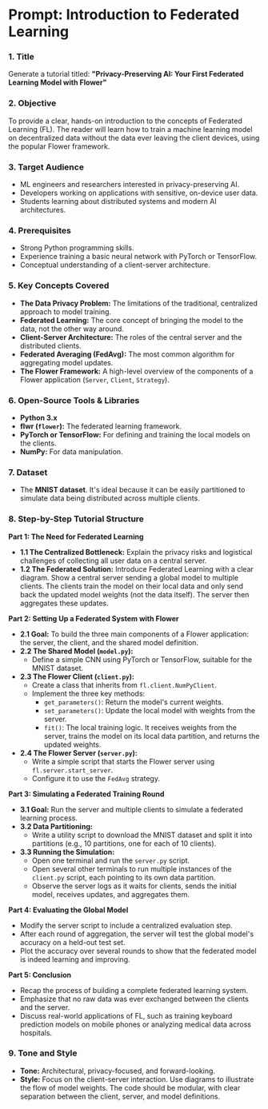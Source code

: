 # Prompt: Introduction to Federated Learning

### 1. Title
Generate a tutorial titled: **"Privacy-Preserving AI: Your First Federated Learning Model with Flower"**

### 2. Objective
To provide a clear, hands-on introduction to the concepts of Federated Learning (FL). The reader will learn how to train a machine learning model on decentralized data without the data ever leaving the client devices, using the popular Flower framework.

### 3. Target Audience
*   ML engineers and researchers interested in privacy-preserving AI.
*   Developers working on applications with sensitive, on-device user data.
*   Students learning about distributed systems and modern AI architectures.

### 4. Prerequisites
*   Strong Python programming skills.
*   Experience training a basic neural network with PyTorch or TensorFlow.
*   Conceptual understanding of a client-server architecture.

### 5. Key Concepts Covered
*   **The Data Privacy Problem:** The limitations of the traditional, centralized approach to model training.
*   **Federated Learning:** The core concept of bringing the model to the data, not the other way around.
*   **Client-Server Architecture:** The roles of the central server and the distributed clients.
*   **Federated Averaging (FedAvg):** The most common algorithm for aggregating model updates.
*   **The Flower Framework:** A high-level overview of the components of a Flower application (`Server`, `Client`, `Strategy`).

### 6. Open-Source Tools & Libraries
*   **Python 3.x**
*   **flwr (`flower`):** The federated learning framework.
*   **PyTorch or TensorFlow:** For defining and training the local models on the clients.
*   **NumPy:** For data manipulation.

### 7. Dataset
*   The **MNIST dataset**. It's ideal because it can be easily partitioned to simulate data being distributed across multiple clients.

### 8. Step-by-Step Tutorial Structure

**Part 1: The Need for Federated Learning**
*   **1.1 The Centralized Bottleneck:** Explain the privacy risks and logistical challenges of collecting all user data on a central server.
*   **1.2 The Federated Solution:** Introduce Federated Learning with a clear diagram. Show a central server sending a global model to multiple clients. The clients train the model on their local data and only send back the updated model weights (not the data itself). The server then aggregates these updates.

**Part 2: Setting Up a Federated System with Flower**
*   **2.1 Goal:** To build the three main components of a Flower application: the server, the client, and the shared model definition.
*   **2.2 The Shared Model (`model.py`):**
    *   Define a simple CNN using PyTorch or TensorFlow, suitable for the MNIST dataset.
*   **2.3 The Flower Client (`client.py`):**
    *   Create a class that inherits from `fl.client.NumPyClient`.
    *   Implement the three key methods:
        *   `get_parameters()`: Return the model's current weights.
        *   `set_parameters()`: Update the local model with weights from the server.
        *   `fit()`: The local training logic. It receives weights from the server, trains the model on its local data partition, and returns the updated weights.
*   **2.4 The Flower Server (`server.py`):**
    *   Write a simple script that starts the Flower server using `fl.server.start_server`.
    *   Configure it to use the `FedAvg` strategy.

**Part 3: Simulating a Federated Training Round**
*   **3.1 Goal:** Run the server and multiple clients to simulate a federated learning process.
*   **3.2 Data Partitioning:**
    *   Write a utility script to download the MNIST dataset and split it into partitions (e.g., 10 partitions, one for each of 10 clients).
*   **3.3 Running the Simulation:**
    *   Open one terminal and run the `server.py` script.
    *   Open several other terminals to run multiple instances of the `client.py` script, each pointing to its own data partition.
    *   Observe the server logs as it waits for clients, sends the initial model, receives updates, and aggregates them.

**Part 4: Evaluating the Global Model**
*   Modify the server script to include a centralized evaluation step.
*   After each round of aggregation, the server will test the global model's accuracy on a held-out test set.
*   Plot the accuracy over several rounds to show that the federated model is indeed learning and improving.

**Part 5: Conclusion**
*   Recap the process of building a complete federated learning system.
*   Emphasize that no raw data was ever exchanged between the clients and the server.
*   Discuss real-world applications of FL, such as training keyboard prediction models on mobile phones or analyzing medical data across hospitals.

### 9. Tone and Style
*   **Tone:** Architectural, privacy-focused, and forward-looking.
*   **Style:** Focus on the client-server interaction. Use diagrams to illustrate the flow of model weights. The code should be modular, with clear separation between the client, server, and model definitions.
